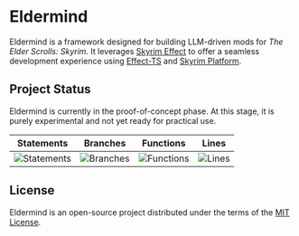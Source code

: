 # Eldermind #

Eldermind is a framework designed for building LLM-driven mods for _The Elder Scrolls: Skyrim_. It
leverages [Skyrim Effect](https://github.com/mysticfall/skyrim-effect) to offer a
seamless development experience using [Effect-TS](https://effect.website/)
and [Skyrim Platform](https://www.nexusmods.com/skyrimspecialedition/mods/54909).

## Project Status

Eldermind is currently in the proof-of-concept phase. At this stage, it is purely experimental and not yet ready for
practical use.

| Statements                  | Branches                | Functions                 | Lines             |
| --------------------------- | ----------------------- | ------------------------- | ----------------- |
| ![Statements](https://img.shields.io/badge/statements-65.33%25-red.svg?style=flat) | ![Branches](https://img.shields.io/badge/branches-82.46%25-yellow.svg?style=flat) | ![Functions](https://img.shields.io/badge/functions-51.83%25-red.svg?style=flat) | ![Lines](https://img.shields.io/badge/lines-65.33%25-red.svg?style=flat) |

## License

Eldermind is an open-source project distributed under the terms of the [MIT License](LICENSE).
